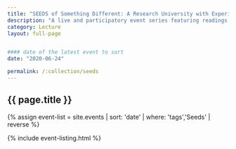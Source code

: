 ```yaml
---
title: "SEEDS of Something Different: A Research University with Experimental Roots (2000-2010)"
description: "A live and participatory event series featuring readings from the new illustrated book Seeds of Something Different: the Oral History of the University of California, Santa Cruz."
category: Lecture
layout: full-page


#### date of the latest event to sort
date: "2020-06-24"

permalink: /:collection/seeds
---
```

<section id="main-content">
<div class="grid-container large">
<section class="heading">
<h2 class="underline">{{ page.title }}</h2>
</section>

<div class="events-card-list fade-out-siblings">
{% assign event-list = site.events | sort: 'date' | where: 'tags','Seeds' | reverse %}

{% include event-listing.html %}

